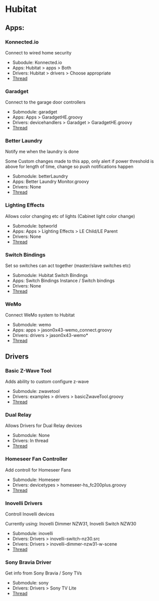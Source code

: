 # Hubitat


## Apps:
### Konnected.io
Connect to wired home security
- Subodule: Konnected.io
- Apps: Hubitat > apps > Both
- Drivers: Hubitat > drivers > Choose appropriate
- [Thread](https://community.hubitat.com/t/konnected-alarm-panel-wired-alarm-system-integration/3608)
### Garadget
Connect to the garage door controllers
- Submodule: garadget
- Apps: Apps > GaradgetHE.groovy
- Drivers: devicehandlers > Garadget > GaradgetHE.groovy
- [Thread](https://community.hubitat.com/t/garadget-support/1560/18)
### Better Laundry
Notify me when the laundry is done

Some Custom changes made to this app, only alert if power threshold is above for length of time, change so push notifications happen
- Submodule: betterLaundry
- Apps: Better Laundry Monitor.groovy
- Drivers: None
- [Thread](https://community.hubitat.com/t/better-laundry-monitor-port-update/3109)

### Lighting Effects
Allows color changing etc of lights (Cabinet light color change)
- Submodule: bptworld
- Apps: Apps > Lighting Effects > LE Child/LE Parent
- Drivers: None
- [Thread](https://github.com/bptworld/Hubitat/)

### Switch Bindings
Set so switches can act together (master/slave switches etc)
- Submodule: Hubitat Switch Bindings
- Apps: Switch Bindings Instance / Switch bindings
- Drivers: None
- [Thread](https://community.hubitat.com/t/release-switch-bindings/9012)

### WeMo
Connect WeMo system to Hubitat
- Submodule: wemo
- Apps: apps > jason0x43-wemo_connect.groovy
- Drivers: drivers > jason0x43-wemo*
- [Thread](https://community.hubitat.com/t/wemo-switch-and-insight-smart-plug/365/7)

## Drivers
### Basic Z-Wave Tool
Adds ability to custom configure z-wave
- Submodule: zwavetool
- Drivers: examples > drivers > basicZwaveTool.groovy
- [Thread](https://community.hubitat.com/t/super-basic-z-wave-parameter-tool/3477)

### Dual Relay
Allows Drivers for Dual Relay devices
- Submodule: None
- Drivers: In thread
- [Thread](https://community.hubitat.com/t/virtual-switches-and-dual-relays/244/19)

### Homeseer Fan Controller  
Add controll for Homeseer Fans
- Submodule: Homeseer
- Drivers: devicetypes > homeseer-hs_fc200plus.groovy
- [Thread](https://community.hubitat.com/t/release-homeseer-hs-fc200-fan-controller-driver/16813)
### Inovelli Drivers
Controll Inovelli devices

Currently using: Inovelli Dimmer NZW31, Inovelli Switch NZW30
- Submodule: inovelli
- Drivers: Drivers > inovelli-switch-nz30.src
- Drivers: Drivers > inovelli-dimmer-nzw31-w-scene
- [Thread](https://community.hubitat.com/t/release-inovelli-device-drivers/1393)
### Sony Bravia Driver
Get info from Sony Bravia / Sony TVs
- Submodule: sony
- Drivers: Drivers > Sony TV Lite
- [Thread](https://community.hubitat.com/t/sony-tv-driver/1336/10)
